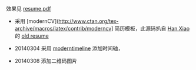 效果见 [resume.pdf](http://fooleap.org/resume.pdf)

* 采用 [modernCV](http://www.ctan.org/tex-archive/macros/latex/contrib/moderncv] 简历模板，此源码扒自 [Han Xiao](https://github.com/justlaputa) 的 [old resume](https://gitcafe.com/laputa/resume)

* 20140304 采用 [moderntimeline](http://www.ctan.org/tex-archive/macros/latex/contrib/moderntimeline) 添加时间轴，

* 20140308 添加二维码图片
